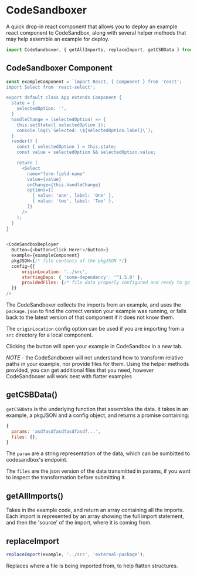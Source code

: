 # CodeSandboxer

A quick drop-in react component that allows you to deploy an example react component to CodeSandbox, along
with several helper methods that may help assemble an example for deploy.

```js
import CodeSandboxer, { getAllImports, replaceImport, getCSBData } from 'CodeSandboxer';
```

## CodeSandboxer Component

```js
const exampleComponent = `import React, { Component } from 'react';
import Select from 'react-select';

export default class App extends Component {
  state = {
    selectedOption: '',
  }
  handleChange = (selectedOption) => {
    this.setState({ selectedOption });
    console.log(\`Selected: \${selectedOption.label}\`);
  }
  render() {
  	const { selectedOption } = this.state;
  	const value = selectedOption && selectedOption.value;

    return (
      <Select
        name="form-field-name"
        value={value}
        onChange={this.handleChange}
        options={[
          { value: 'one', label: 'One' },
          { value: 'two', label: 'Two' },
        ]}
      />
    );
  }
}
`

<CodeSandboxDeployer
  Button={<button>Click Here!</button>}
  example={exampleComponent}
  pkgJSON={/* file contents of the pkgJSON */}
  config={{
      originLocation: '../src',
      startingDeps: { 'some-dependency': '^1.5.0' },
      providedFiles: {/* file data properly configured and ready to go */}
  }}
/>
```

The CodeSandboxer collects the imports from an example, and uses the `package.json` to find the correct version your example was running, or falls back to the latest version of that component if it does not know them.

The `originLocation` config option can be used if you are importing from a `src` directory for a local component.

Clicking the button will open your example in CodeSandbox in a new tab.

*NOTE* - the CodeSandboxer will not understand how to transform relative paths in your example, nor provide files for them. Using the helper methods provided, you can get additional files that you need, however CodeSandboxer will work best with flatter examples

## getCSBData()

`getCSBData` is the underlying function that assembles the data. it takes in an example, a pkgJSON and a config object, and returns a promise containing:

```js
{
  params: 'asdfasdfasdfasdfasdf...',
  files: {},
}
```

The `param` are a string representation of the data, which can be sumbitted to codesandbox's endpoint.

The `files` are the json version of the data transmitted in params, if you want to inspect the transformation before submitting it.

## getAllImports()

Takes in the example code, and return an array containing all the imports. Each import is represented by an array showing the full import statement, and then the 'source' of the import, where it is coming from.

## replaceImport

```js
replaceImport(example, '../src', 'external-package');
```

Replaces where a file is being imported from, to help flatten structures.
